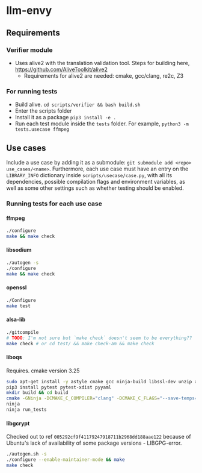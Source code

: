 # llm-envy

## Requirements

### Verifier module
- Uses alive2 with the translation validation tool. Steps for building here, https://github.com/AliveToolkit/alive2
    - Requirements for alive2 are needed: cmake, gcc/clang, re2c, Z3

### For running tests

- Build alive. `cd scripts/verifier && bash build.sh`
- Enter the scripts folder
- Install it as a package `pip3 install -e .`
- Run each test module inside the `tests` folder. For example, `python3 -m tests.usecase ffmpeg`

## Use cases

Include a use case by adding it as a submodule: `git submodule add <repo> use_cases/<name>`.
Furthermore, each use case must have an entry on the `LIBRARY_INFO` dictionary
inside `scripts/usecase/case.py`, with all its dependencies, possible compilation flags
and environment variables, as well as some other settings such as whether testing
should be enabled.

### Running tests for each use case

#### ffmpeg

```sh
./configure
make && make check
```

#### libsodium

```sh
./autogen -s
./configure
make && make check
```

#### openssl

```sh
./Configure
make test
```


#### alsa-lib

```sh
./gitcompile
# TODO: I'm not sure but `make check` doesn't seem to be everything??
make check # or cd test/ && make check-am && make check
```

#### liboqs
Requires. cmake version 3.25
```sh
sudo apt-get install -y astyle cmake gcc ninja-build libssl-dev unzip xsltproc doxygen graphviz valgrind
pip3 install pytest pytest-xdist pyyaml
mkdir build && cd build
cmake -GNinja -DCMAKE_C_COMPILER="clang" -DCMAKE_C_FLAGS="--save-temps=obj"  -DOQS_USE_OPENSSL=ON -DBUILD_SHARED_LIBS=ON -DCMAKE_INSTALL_PREFIX=/usr -DOPENSSL_ROOT_DIR=/usr/lib/x86_64-linux-gnu ..
ninja
ninja run_tests
```

#### libgcrypt

Checked out to ref `005292cf9f41179247918711b2968dd188aae122` because of Ubuntu's lack of availability of some package
versions - LIBGPG-error.

```sh
./autogen.sh -s
./configure --enable-maintainer-mode && make
make check
```
